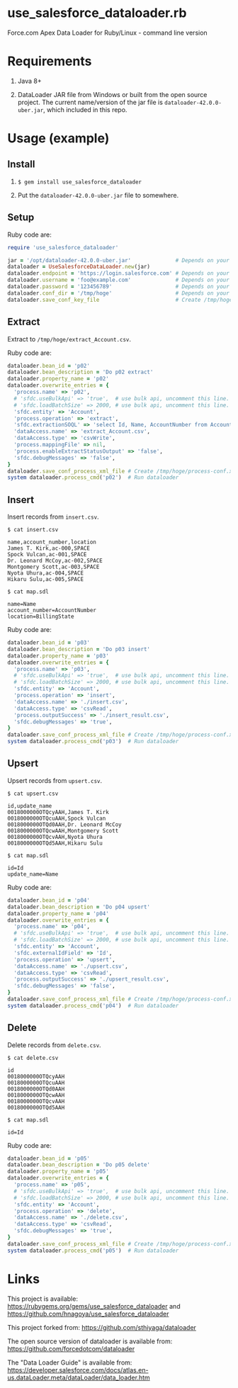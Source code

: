 use_salesforce_dataloader.rb
==========

Force.com Apex Data Loader for Ruby/Linux - command line version

# Requirements

1. Java 8+

2. DataLoader JAR file from Windows or built from the open source project. 
The current name/version of the jar file is `dataloader-42.0.0-uber.jar`, which included in this repo.

# Usage (example)

## Install

1. `$ gem install use_salesforce_dataloader`

2. Put the `dataloader-42.0.0-uber.jar` file to somewhere.

## Setup

Ruby code are:
```ruby
require 'use_salesforce_dataloader'

jar = '/opt/dataloader-42.0.0-uber.jar'              # Depends on your local environment.
dataloader = UseSalesforceDataLoader.new(jar)
dataloader.endpoint = 'https://login.salesforce.com' # Depends on your salesforce environment. 
dataloader.username = 'foo@example.com'              # Depends on your salesforce environment.
dataloader.password = '123456789'                    # Depends on your salesforce environment.
dataloader.conf_dir = '/tmp/hoge'                    # Depends on your local environment.
dataloader.save_conf_key_file                        # Create /tmp/hoge/key.txt
```

## Extract

Extract to `/tmp/hoge/extract_Account.csv`.

Ruby code are:
```ruby
dataloader.bean_id = 'p02'
dataloader.bean_description = 'Do p02 extract'
dataloader.property_name = 'p02'
dataloader.overwrite_entries = {
  'process.name' => 'p02',
  # 'sfdc.useBulkApi' => 'true',  # use bulk api, uncomment this line.
  # 'sfdc.loadBatchSize' => 2000, # use bulk api, uncomment this line.
  'sfdc.entity' => 'Account',
  'process.operation' => 'extract',
  'sfdc.extractionSOQL' => 'select Id, Name, AccountNumber from Account',
  'dataAccess.name' => 'extract_Account.csv',
  'dataAccess.type' => 'csvWrite',
  'process.mappingFile' => nil,
  'process.enableExtractStatusOutput' => 'false',
  'sfdc.debugMessages' => 'false',
}
dataloader.save_conf_process_xml_file # Create /tmp/hoge/process-conf.xml
system dataloader.process_cmd('p02')  # Run dataloader
```

## Insert

Insert records from `insert.csv`.

`$ cat insert.csv`
```text
name,account_number,location
James T. Kirk,ac-000,SPACE
Spock Vulcan,ac-001,SPACE
Dr. Leonard McCoy,ac-002,SPACE
Montgomery Scott,ac-003,SPACE
Nyota Uhura,ac-004,SPACE
Hikaru Sulu,ac-005,SPACE
```

`$ cat map.sdl`
```text
name=Name
account_number=AccountNumber
location=BillingState
```

Ruby code are:
```ruby
dataloader.bean_id = 'p03'
dataloader.bean_description = 'Do p03 insert'
dataloader.property_name = 'p03'
dataloader.overwrite_entries = {
  'process.name' => 'p03',
  # 'sfdc.useBulkApi' => 'true',  # use bulk api, uncomment this line.
  # 'sfdc.loadBatchSize' => 2000, # use bulk api, uncomment this line.
  'sfdc.entity' => 'Account',
  'process.operation' => 'insert',
  'dataAccess.name' => './insert.csv',
  'dataAccess.type' => 'csvRead',
  'process.outputSuccess' => './insert_result.csv',
  'sfdc.debugMessages' => 'true',
}
dataloader.save_conf_process_xml_file # Create /tmp/hoge/process-conf.xml
system dataloader.process_cmd('p03')  # Run dataloader
```

## Upsert

Upsert records from `upsert.csv`.

`$ cat upsert.csv`
```text
id,update_name
0018000000OTQcyAAH,James T. Kirk
0018000000OTQcuAAH,Spock Vulcan
0018000000OTQd0AAH,Dr. Leonard McCoy
0018000000OTQcwAAH,Montgomery Scott
0018000000OTQcvAAH,Nyota Uhura
0018000000OTQd5AAH,Hikaru Sulu
```

`$ cat map.sdl`
```text
id=Id
update_name=Name
```

Ruby code are:
```ruby
dataloader.bean_id = 'p04'
dataloader.bean_description = 'Do p04 upsert'
dataloader.property_name = 'p04'
dataloader.overwrite_entries = {
  'process.name' => 'p04',
  # 'sfdc.useBulkApi' => 'true',  # use bulk api, uncomment this line.
  # 'sfdc.loadBatchSize' => 2000, # use bulk api, uncomment this line.
  'sfdc.entity' => 'Account',
  'sfdc.externalIdField' => 'Id',
  'process.operation' => 'upsert',
  'dataAccess.name' => './upsert.csv',
  'dataAccess.type' => 'csvRead',
  'process.outputSuccess' => './upsert_result.csv',
  'sfdc.debugMessages' => 'false',
}
dataloader.save_conf_process_xml_file # Create /tmp/hoge/process-conf.xml
system dataloader.process_cmd('p04')  # Run dataloader
```

## Delete

Delete records from `delete.csv`.

`$ cat delete.csv`
```text
id
0018000000OTQcyAAH
0018000000OTQcuAAH
0018000000OTQd0AAH
0018000000OTQcwAAH
0018000000OTQcvAAH
0018000000OTQd5AAH
```

`$ cat map.sdl`
```text
id=Id
```

Ruby code are:
```ruby
dataloader.bean_id = 'p05'
dataloader.bean_description = 'Do p05 delete'
dataloader.property_name = 'p05'
dataloader.overwrite_entries = {
  'process.name' => 'p05',
  # 'sfdc.useBulkApi' => 'true',  # use bulk api, uncomment this line.
  # 'sfdc.loadBatchSize' => 2000, # use bulk api, uncomment this line.
  'sfdc.entity' => 'Account',
  'process.operation' => 'delete',
  'dataAccess.name' => './delete.csv',
  'dataAccess.type' => 'csvRead',
  'sfdc.debugMessages' => 'true',
}
dataloader.save_conf_process_xml_file # Create /tmp/hoge/process-conf.xml
system dataloader.process_cmd('p05')  # Run dataloader
```

# Links

This project is available: https://rubygems.org/gems/use_salesforce_dataloader and https://github.com/hnagoya/use_salesforce_dataloader

This project forked from: https://github.com/sthiyaga/dataloader

The open source version of dataloader is available from: https://github.com/forcedotcom/dataloader

The "Data Loader Guide" is available from: https://developer.salesforce.com/docs/atlas.en-us.dataLoader.meta/dataLoader/data_loader.htm
